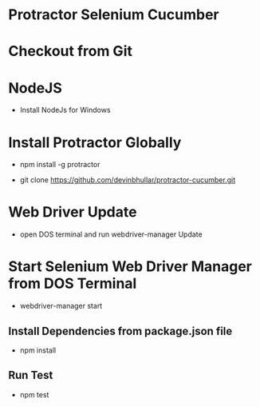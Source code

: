 # Protractor Selenium Cucumber
#
# Checkout from Git

# NodeJS
* Install NodeJs for Windows

# Install Protractor Globally
* npm install -g protractor

* git clone https://github.com/devinbhullar/protractor-cucumber.git

# Web Driver Update
* open DOS terminal and run webdriver-manager Update

# Start Selenium Web Driver Manager from DOS Terminal
* webdriver-manager start

## Install Dependencies from package.json file
 * npm install

## Run Test
 * npm test
